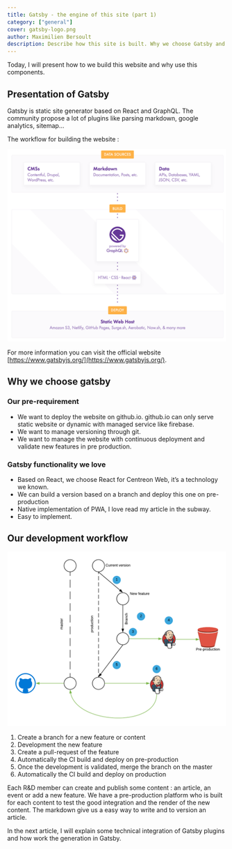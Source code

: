 ```yaml
---
title: Gatsby - the engine of this site (part 1)
category: ["general"]
cover: gatsby-logo.png
author: Maximilien Bersoult
description: Describe how this site is built. Why we choose Gatsby and the process to provide to you this website.
---
```

Today, I will present how to we build this website and why use this components.

## Presentation of Gatsby

Gatsby is static site generator based on React and GraphQL. The community propose a lot of plugins like parsing markdown, google analytics, sitemap…

The workflow for building the website :

![The Gatsby workflow](gatsby-generate-workflow.png)

For more information you can visit the official website [https://www.gatsbyjs.org/](https://www.gatsbyjs.org/).

## Why we choose gatsby

### Our pre-requirement

* We want to deploy the website on github.io. github.io can only serve static website or dynamic with managed service like firebase.
* We want to manage versioning through git.
* We want to manage the website with continuous deployment and validate new features in pre production.

### Gatsby functionality we love

* Based on React, we choose React for Centreon Web, it’s a technology we known.
* We can build a version based on a branch and deploy this one on pre-production
* Native implementation of PWA, I love read my article in the subway.
* Easy to implement.

## Our development workflow

![Our workflow](centreon-github-io-workflow.png)

1. Create a branch for a new feature or content
2. Development the new feature
3. Create a pull-request of the feature
4. Automatically the CI build and deploy on pre-production
5. Once the development is validated, merge the branch on the master
6. Automatically the CI build and deploy on production

Each R&D member can create and publish some content : an article, an event or add a new feature.
We have a pre-production platform who is built for each content to test the good integration and the render of the new content.
The markdown give us a easy way to write and to version an article.

In the next article, I will explain some technical integration of Gatsby plugins and how work the generation in Gatsby.

